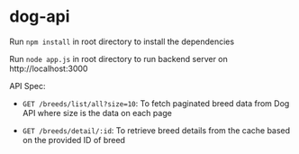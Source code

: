 # dog-api

Run `npm install` in root directory to install the dependencies

Run `node app.js` in root directory to run backend server on http://localhost:3000

API Spec:

- `GET /breeds/list/all?size=10`: To fetch paginated breed data from Dog API where size is the data on each page

- `GET /breeds/detail/:id`: To retrieve breed details from the cache based on the provided ID of breed